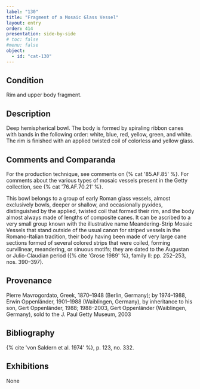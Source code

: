 ```yaml
---
label: "130"
title: "Fragment of a Mosaic Glass Vessel"
layout: entry
order: 414
presentation: side-by-side
# toc: false
#menu: false 
object:
  - id: "cat-130"
---
```


## Condition

Rim and upper body fragment.

## Description

Deep hemispherical bowl. The body is formed by spiraling ribbon canes with bands in the following order: white, blue, red, yellow, green, and white. The rim is finished with an applied twisted coil of colorless and yellow glass.

## Comments and Comparanda

For the production technique, see comments on {% cat '85.AF.85' %}. For comments about the various types of mosaic vessels present in the Getty collection, see {% cat '76.AF.70.21' %}.

This bowl belongs to a group of early Roman glass vessels, almost exclusively bowls, deeper or shallow, and occasionally pyxides, distinguished by the applied, twisted coil that formed their rim, and the body almost always made of lengths of composite canes. It can be ascribed to a very small group known with the illustrative name Meandering-Strip Mosaic Vessels that stand outside of the usual canon for striped vessels in the Romano-Italian tradition, their body having been made of very large cane sections formed of several colored strips that were coiled, forming curvilinear, meandering, or sinuous motifs; they are dated to the Augustan or Julio-Claudian period ({% cite 'Grose 1989' %}, family II: pp. 252–253, nos. 390–397).

## Provenance

Pierre Mavrogordato, Greek, 1870–1948 (Berlin, Germany); by 1974–1988, Erwin Oppenländer, 1901–1988 (Waiblingen, Germany), by inheritance to his son, Gert Oppenländer, 1988; 1988–2003, Gert Oppenländer (Waiblingen, Germany), sold to the J. Paul Getty Museum, 2003

## Bibliography

{% cite 'von Saldern et al. 1974' %}, p. 123, no. 332.

## Exhibitions

None
